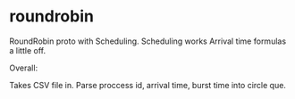 # roundrobin

RoundRobin proto with Scheduling.
Scheduling works
Arrival time formulas a little off. 

Overall: 

Takes CSV file in. Parse proccess id, arrival time, burst time into circle que. 

